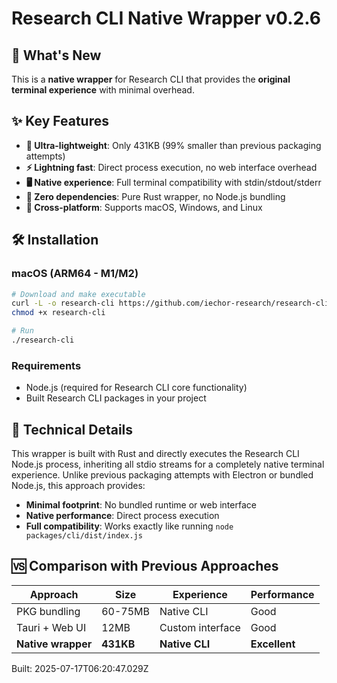# Research CLI Native Wrapper v0.2.6

## 🎯 What's New

This is a **native wrapper** for Research CLI that provides the **original terminal experience** with minimal overhead.

## ✨ Key Features

- **🚀 Ultra-lightweight**: Only 431KB (99% smaller than previous packaging attempts)
- **⚡ Lightning fast**: Direct process execution, no web interface overhead  
- **🖥️ Native experience**: Full terminal compatibility with stdin/stdout/stderr
- **🔧 Zero dependencies**: Pure Rust wrapper, no Node.js bundling
- **📱 Cross-platform**: Supports macOS, Windows, and Linux

## 🛠️ Installation

### macOS (ARM64 - M1/M2)
```bash
# Download and make executable
curl -L -o research-cli https://github.com/iechor-research/research-cli/releases/download/v0.2.6-native/research-cli-darwin-arm64
chmod +x research-cli

# Run
./research-cli
```

### Requirements

- Node.js (required for Research CLI core functionality)
- Built Research CLI packages in your project

## 🔧 Technical Details

This wrapper is built with Rust and directly executes the Research CLI Node.js process, inheriting all stdio streams for a completely native terminal experience. Unlike previous packaging attempts with Electron or bundled Node.js, this approach provides:

- **Minimal footprint**: No bundled runtime or web interface
- **Native performance**: Direct process execution
- **Full compatibility**: Works exactly like running `node packages/cli/dist/index.js`

## 🆚 Comparison with Previous Approaches

| Approach | Size | Experience | Performance |
|----------|------|------------|-------------|
| PKG bundling | 60-75MB | Native CLI | Good |
| Tauri + Web UI | 12MB | Custom interface | Good |
| **Native wrapper** | **431KB** | **Native CLI** | **Excellent** |

Built: 2025-07-17T06:20:47.029Z
